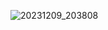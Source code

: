 ![20231209_203808](https://github.com/Otasmacour/SklizeniPomerancu/assets/111227700/d29a94e9-ab33-42c9-b12e-0256ee3565cf)
